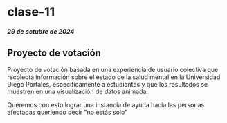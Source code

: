 # clase-11

##### 29 de octubre de 2024

## Proyecto de votación 
Proyecto de votación basada en una experiencia de usuario colectiva que recolecta información sobre el estado de la salud mental en la Universidad Diego Portales, especificamente a estudiantes y que los resultados se muestren en una visualización de datos animada.

Queremos con esto lograr una instancia de ayuda hacia las personas afectadas queriendo decir "no estás solo"
